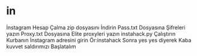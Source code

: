 # in
İnstagram Hesap Çalma zip dosyasını İndirin Pass.txt Dosyasına Şifreleri yazın Proxy.txt Dosyasına Elite proxyleri yazın instahack.py Çalıştırın Kurbanın İnstagram adresini girin Ör:instahack Sonra yes yes diyerek Kaba kuvvet saldırımızı Başlatalım
